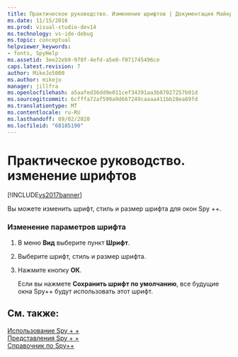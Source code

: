```yaml
---
title: Практическое руководство. Изменение шрифтов | Документация Майкрософт
ms.date: 11/15/2016
ms.prod: visual-studio-dev14
ms.technology: vs-ide-debug
ms.topic: conceptual
helpviewer_keywords:
- fonts, SpyHelp
ms.assetid: 3ee22eb9-978f-4efd-a5e0-f071745496ce
caps.latest.revision: 7
author: MikeJo5000
ms.author: mikejo
manager: jillfra
ms.openlocfilehash: a5aafed36dd9e011cef34391aa3b87027257b91d
ms.sourcegitcommit: 6cfffa72af599a9d667249caaaa411bb28ea69fd
ms.translationtype: MT
ms.contentlocale: ru-RU
ms.lasthandoff: 09/02/2020
ms.locfileid: "68185190"
---
```

# <a name="how-to-change-fonts"></a>Практическое руководство. изменение шрифтов
[!INCLUDE[vs2017banner](../includes/vs2017banner.md)]

Вы можете изменить шрифт, стиль и размер шрифта для окон Spy ++.  
  
### <a name="to-change-font-options"></a>Изменение параметров шрифта  
  
1. В меню **Вид** выберите пункт **Шрифт**.  
  
2. Выберите шрифт, стиль и размер шрифта.  
  
3. Нажмите кнопку **ОК**.  
  
   Если вы нажмете **Сохранить шрифт по умолчанию**, все будущие окна Spy++ будут использовать этот шрифт.  
  
## <a name="see-also"></a>См. также:  
 [Использование Spy + +](../debugger/using-spy-increment.md)   
 [Представления Spy + +](../debugger/spy-increment-views.md)   
 [Справочник по Spy++](../debugger/spy-increment-reference.md)
